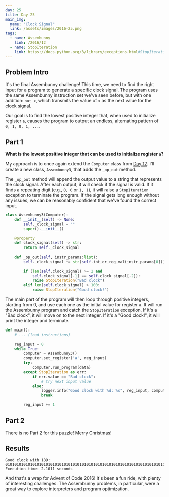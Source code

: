 ```yaml
---
day: 25
title: Day 25
main_img:
  name: "Clock Signal"
  link: /assets/images/2016-25.png
tags:
  - name: Assembunny
    link: /2016/12
  - name: StopIteration
    link: https://docs.python.org/3/library/exceptions.html#StopIteration
---
```


## Problem Intro

It's the final Assembunny challenge! This time, we need to find the right input for a program to generate a specific clock signal. The program uses the same Assembunny instruction set we've seen before, but with one addition: `out x`, which transmits the value of `x` as the next value for the clock signal.

Our goal is to find the lowest positive integer that, when used to initialize register `a`, causes the program to output an endless, alternating pattern of `0, 1, 0, 1, ...`.

## Part 1

**What is the lowest positive integer that can be used to initialize register `a`?**

My approach is to once again extend the `Computer` class from [Day 12](/2016/12). I'll create a new class, `Assembunny3`, that adds the `_op_out` method.

The `_op_out` method will append the output value to a string that represents the clock signal. After each output, it will check if the signal is valid. If it finds a repeating digit (e.g., `0, 0` or `1, 1`), it will raise a `StopIteration` exception to terminate the program. If the signal gets long enough without any issues, we can be reasonably confident that we've found the correct input.

```python
class Assembunny3(Computer):
    def __init__(self) -> None:
        self._clock_signal = ""
        super().__init__()
    
    @property
    def clock_signal(self) -> str:
        return self._clock_signal
    
    def _op_out(self, instr_params:list):
        self._clock_signal += str(self.int_or_reg_val(instr_params[0]))
        
        if (len(self.clock_signal) >= 2 and 
            self.clock_signal[-1] == self.clock_signal[-2]):
            raise StopIteration("Bad clock")
        elif len(self.clock_signal) > 100:
            raise StopIteration("Good clock!")
```

The main part of the program will then loop through positive integers, starting from 0, and use each one as the initial value for register `a`. It will run the Assembunny program and catch the `StopIteration` exception. If it's a "Bad clock", it will move on to the next integer. If it's a "Good clock!", it will print the integer and terminate.

```python
def main():
    # ... (load instructions)
    
    reg_input = 0
    while True:
        computer = Assembunny3()
        computer.set_register('a', reg_input)
        try:
            computer.run_program(data)
        except StopIteration as err:
            if err.value == "Bad clock":
                # try next input value
            else: 
                logger.info("Good clock with %d: %s", reg_input, computer.clock_signal)
                break
            
        reg_input += 1
```

## Part 2

There is no Part 2 for this puzzle! Merry Christmas!

## Results

```text
Good clock with 189: 01010101010101010101010101010101010101010101010101010101010101010101010101010101010101010101010101010
Execution time: 2.1011 seconds
```

And that's a wrap for Advent of Code 2016! It's been a fun ride, with plenty of interesting challenges. The Assembunny problems, in particular, were a great way to explore interpreters and program optimization.
